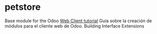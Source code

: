 # petstore
Base module for the Odoo [Web Client tutorial](//github.com/odoo/odoo/blob/8.0/doc/howtos/web.rst)
Guía sobre la creación de módulos para el cliente web de Odoo. Building Interface Extensions
